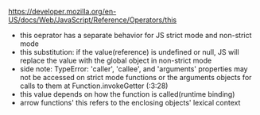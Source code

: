 https://developer.mozilla.org/en-US/docs/Web/JavaScript/Reference/Operators/this

- this oeprator has a separate behavior for JS strict mode and non-strict mode
- this substitution: if the value(reference) is undefined or null, JS will replace the value with the global object in non-strict mode
- side note: TypeError: 'caller', 'callee', and 'arguments' properties may not be accessed on strict mode functions or the arguments objects for calls to them
  at Function.invokeGetter (<anonymous>:3:28)
- this value depends on how the function is called(runtime binding)
- arrow functions' this refers to the enclosing objects' lexical context
